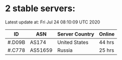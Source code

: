 # 2 stable servers:

Latest update at: Fri Jul 24 08:10:09 UTC 2020

| ID | ASN | Server Country | Online |
| -- | --- | -------------- | ------ |
| #.D09B | AS174 | United States | 44 hrs |
| #.C778 | AS51659 | Russia | 25 hrs |

